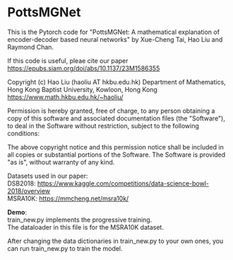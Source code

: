 # PottsMGNet

This is the Pytorch code for "PottsMGNet: A mathematical explanation of encoder-decoder based neural networks" by Xue-Cheng Tai, Hao Liu and Raymond Chan.

If this code is useful, pleae cite our paper
https://epubs.siam.org/doi/abs/10.1137/23M1586355

Copyright (c) Hao Liu (haoliu AT hkbu.edu.hk)
Department of Mathematics,
Hong Kong Baptist University,
Kowloon, Hong Kong
https://www.math.hkbu.edu.hk/~haoliu/

Permission is hereby granted, free of charge, to any person obtaining a copy of this software and associated documentation files (the "Software"), to deal in the Software without restriction, subject to the following conditions:

The above copyright notice and this permission notice shall be included in all copies or substantial portions of the Software. The Software is provided "as is", without warranty of any kind.

Datasets used in our paper:<br />
DSB2018: https://www.kaggle.com/competitions/data-science-bowl-2018/overview <br />
MSRA10K: https://mmcheng.net/msra10k/

**Demo**:<br />
train_new.py implements the progressive training.<br />
The dataloader in this file is for the MSRA10K dataset.

After changing the data dictionaries in train_new.py to your own ones, you can run train_new.py to train the model.



